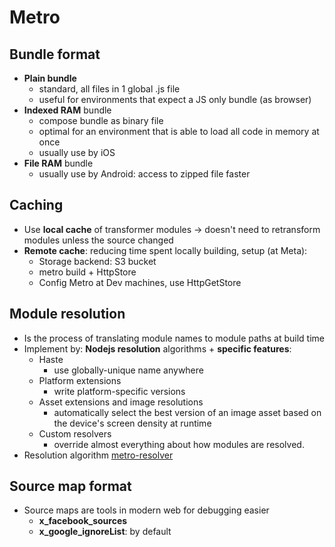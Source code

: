 # Metro

## Bundle format

- **Plain bundle**
    - standard, all files in 1 global .js file
    - useful for environments that expect a JS only bundle (as browser)
- **Indexed RAM** bundle
    - compose bundle as binary file
    - optimal for an environment that is able to load all code in memory at once
    - usually use by iOS
- **File RAM** bundle
    - usually use by Android: access to zipped file faster

## Caching

- Use **local cache** of transformer modules -> doesn't need to retransform modules unless the source changed
- **Remote cache**: reducing time spent locally building, setup (at Meta):
    - Storage backend: S3 bucket
    - metro build + HttpStore
    - Config Metro at Dev machines, use HttpGetStore

## Module resolution

- Is the process of translating module names to module paths at build time
- Implement by: **Nodejs resolution** algorithms + **specific features**:
    - Haste
        - use globally-unique name anywhere
    - Platform extensions
        - write platform-specific versions
    - Asset extensions and image resolutions
        - automatically select the best version of an image asset based on the device's screen density at runtime
    - Custom resolvers
        - override almost everything about how modules are resolved.
- Resolution algorithm [metro-resolver](https://github.com/facebook/metro/blob/main/packages/metro-resolver/src/resolve.js)

## Source map format

- Source maps are tools in modern web for debugging easier
    - **x_facebook_sources**
    - **x_google_ignoreList**: by default
